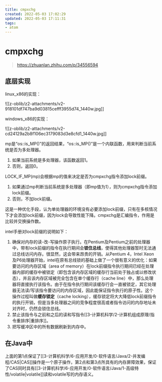 ```yaml
---
title: cmpxchg
created: 2022-05-03 17:02:29
updated: 2022-05-03 17:11:31
tags: 
- atom
---
```

# cmpxchg

>https://zhuanlan.zhihu.com/p/34556594

## 底层实现

linux_x86的实现：

![[z-oblib/z2-attachments/v2-918101df747ba9d03815cefff3955d74_1440w.jpg]]

windows_x86的实现：

![[z-oblib/z2-attachments/v2-cd24129a2b8f106ec3179083d3e8cfd1_1440w.jpg]]

mp是“os::is_MP()”的返回结果，“os::is_MP()”是一个内联函数，用来判断当前系统是否为多处理器。

1.  如果当前系统是多处理器，该函数返回1。
2.  否则，返回0。

LOCK_IF_MP(mp)会根据mp的值来决定是否为cmpxchg指令添加lock前缀。

1.  如果通过mp判断当前系统是多处理器（即mp值为1），则为cmpxchg指令添加lock前缀。
2.  否则，不加lock前缀。

这是一种优化手段，认为单处理器的环境没有必要添加lock前缀，只有在多核情况下才会添加lock前缀，因为lock会导致性能下降。cmpxchg是汇编指令，作用是比较并交换操作数。

  

intel手册对lock前缀的说明如下：

1.  确保对内存的读-改-写操作原子执行。在Pentium及Pentium之前的处理器中，带有lock前缀的指令在执行期间会**锁住总线**，使得其他处理器暂时无法通过总线访问内存。很显然，这会带来昂贵的开销。从Pentium 4，Intel Xeon及P6处理器开始，intel在原有总线锁的基础上做了一个很有意义的优化：如果要访问的内存区域（area of memory）在lock前缀指令执行期间已经在处理器内部的缓存中被锁定（即包含该内存区域的缓存行当前处于独占或以修改状态），并且该内存区域被完全包含在单个缓存行（cache line）中，那么处理器将直接执行该指令。由于在指令执行期间该缓存行会一直被锁定，其它处理器无法读/写该指令要访问的内存区域，因此能保证指令执行的原子性。这个操作过程叫做**缓存锁定**（cache locking），缓存锁定将大大降低lock前缀指令的执行开销，但是当多处理器之间的竞争程度很高或者指令访问的内存地址未对齐时，仍然会锁住总线。
2.  禁止该指令与之前和之后的读和写指令[[3-计算机科学/2-计算机组成原理/指令重排序|重排序]]。
3.  把写缓冲区中的所有数据刷新到内存中。

## 在Java中

上面的第1点保证了[[3-计算机科学/6-应用开发/0-软件语言/Java/2-并发编程/CAS|CAS]]操作是一个原子操作，第2点和第3点所具有的内存屏障效果，保证了CAS同时具有[[3-计算机科学/6-应用开发/0-软件语言/Java/1-高级特性/volatile|volatile]]读和volatile写的内存语义。